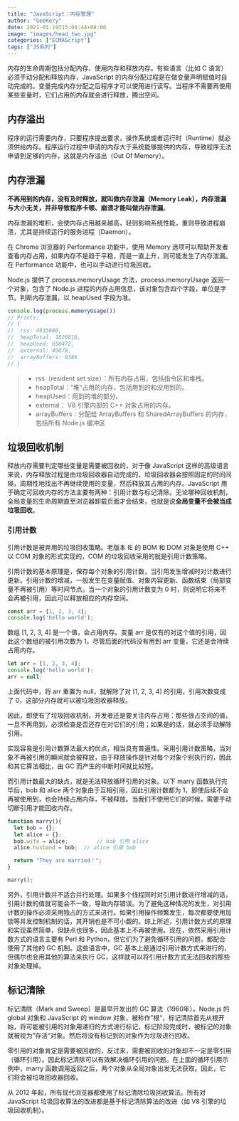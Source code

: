 ```yaml
---
title: "JavaScript：内存管理"
author: "GeeKery"
date: 2021-01-19T15:04:44+08:00
image: "images/head_two.jpg"
categories: ["ECMAScript"]
tags: ["JS系列"]
---
```


内存的生命周期包括分配内存、使用内存和释放内存。有些语言（比如 C 语言）必须手动分配和释放内存，JavaScript 的内存分配过程是在做变量声明赋值时自动完成的。变量完成内存分配之后程序才可以使用进行读写。当程序不需要再使用某些变量时，它们占用的内存就会进行释放，腾出空间。

## 内存溢出

程序的运行需要内存，只要程序提出要求，操作系统或者运行时（Runtime）就必须供给内存。程序运行过程中申请的内存大于系统能够提供的内存，导致程序无法申请到足够的内存，这就是内存溢出（Out Of Memory）。

## 内存泄漏

**不再用到的内存，没有及时释放，就叫做内存泄漏（Memory Leak），内存泄漏与大小无关，并非导致程序卡顿、崩溃才能叫做内存泄漏**。

内存泄漏的堆积，会使内存占用越来越高，轻则影响系统性能，重则导致进程崩溃，尤其是持续运行的服务进程（Daemon）。

在 Chrome 浏览器的 Performance 功能中，使用 Memory 选项可以帮助开发者查看内存占用，如果内存不是趋于平稳，而是一直上升，则可能发生了内存泄漏。在 Performance 功能中，也可以手动进行垃圾回收。

Node.js 提供了 process.memoryUsage 方法，process.memoryUsage 返回一个对象，包含了 Node.js 进程的内存占用信息，该对象包含四个字段，单位是字节。判断内存泄漏，以 heapUsed 字段为准。

```JavaScript
console.log(process.memoryUsage())
// Prints:
// {
//  rss: 4935680,
//  heapTotal: 1826816,
//  heapUsed: 650472,
//  external: 49879,
//  arrayBuffers: 9386
// }
```

> - rss（resident set size）：所有内存占用，包括指令区和堆栈。
> - heapTotal：”堆“占用的内存，包括用到的和没用到的。
> - heapUsed：用到的堆的部分。
> - external： V8 引擎内部的 C++ 对象占用的内存。
> - arrayBuffers：分配给 ArrayBuffers 和 SharedArrayBuffers 的内存，包括所有 Node.js 缓冲区

## 垃圾回收机制

释放内存需要判定哪些变量是需要被回收的，对于像 JavaScript 这样的高级语言来说，内存释放过程是由垃圾回收器自动完成的，垃圾回收器会按照固定的时间间隔，周期性地找出不再继续使用的变量，然后释放其占用的内存。JavaScript 用于确定可回收内存的方法主要有两种：引用计数与标记清除。无论哪种回收机制，全局变量的生命周期直至浏览器卸载页面才会结束，也就是说**全局变量不会被当成垃圾回收**。

### 引用计数

引用计数是被弃用的垃圾回收策略。老版本 IE 的 BOM 和 DOM 对象是使用 C++ 以 COM 对象的形式实现的，COM 的垃圾回收采用的就是引用计数策略。

引用计数的基本原理是，保存每个对象的引用计数，当引用发生增减时对计数进行更新。引用计数的增减，一般发生在变量赋值、对象内容更新、函数结束（局部变量不再被引用）等时间节点。当一个对象的引用计数变为 0 时，则说明它将来不会再被引用，因此可以释放相应的内存空间。

```javascript
const arr = [1, 2, 3, 4];
console.log('hello world');
```

数组 [1, 2, 3, 4] 是一个值，会占用内存。变量 arr 是仅有的对这个值的引用，因此这个数组的被引用次数为 1。尽管后面的代码没有用到 arr 变量，它还是会持续占用内存。

```javascript
let arr = [1, 2, 3, 4];
console.log('hello world');
arr = null;
```

上面代码中，将 arr 重置为 null，就解除了对 [1, 2, 3, 4] 的引用，引用次数变成了 0，这部分内存就可以被垃圾回收器释放。

因此，即使有了垃圾回收机制，开发者还是要关注内存占用：那些很占空间的值，一旦不再用到，必须检查是否还存在对它们的引用；如果是的话，就必须手动解除引用。

实现容易是引用计数算法最大的优点，相当具有普遍性。采用引用计数策略，当对象不再被引用的瞬间就会被释放，由于释放操作是针对每个对象个别执行的，因此和其它算法相比，由 GC 而产生的中断时间就比较短。

而引用计数最大的缺点，就是无法释放循环引用的对象。以下 marry 函数执行完毕后，bob 和 alice 两个对象由于互相引用，因此引用计数都为 1，即使后续不会再被使用到，也会持续占用内存，不被释放。当我们不使用它们的时候，需要手动切断引用才能回收内存。

```javascript
function marry(){
  let bob = {};
  let alice = {};
  bob.wife = alice; 		// bob 引用 alice
  alice.husband = bob;	// alice 引用 bob

  return "They are married！";
}

marry();
```



另外，引用计数并不适合并行处理。如果多个线程同时对引用计数进行增减的话，引用计数的值就可能会不一致，导致内存错误。为了避免这种情况的发生，对引用计数的操作必须采用独占的方式来进行。如果引用操作频繁发生，每次都要使用加锁等并发控制机制的话，其开销也是不可小觑的。综上所述，引用计数方式的原理和实现虽然简单，但缺点也很多，因此基本上不再被使用。现在，依然采用引用计数方式的语言主要有 Perl 和 Python，但它们为了避免循环引用的问题，都配合使用了其他的 GC 机制。这些语言中，GC 基本上是通过引用计数方式来进行的，但偶尔也会用其他的算法来执行 GC，这样就可以将引用计数方式无法回收的那些对象处理掉。

## 标记清除

标记清除（Mark and Sweep）是最早开发出的 GC 算法（1960年）。Node.js 的 global 对象和 JavaScript 的 window 对象，被称作”根“，标记清除首先从根开始，将可能被引用的对象用递归的方式进行标记，标记阶段完成时，被标记的对象就被视为”存活“对象。然后将没有标记到的对象作为垃圾进行回收。

零引用的对象肯定是需要被回收的，反过来，需要被回收的对象却不一定是零引用（循环引用）。因此标记清除可以有效解决循环引用的问题。在上面的循环引用示例中，marry 函数调用返回之后，两个对象从全局对象出发无法获取。因此，它们将会被垃圾回收器回收。

从 2012 年起，所有现代浏览器都使用了标记清除垃圾回收算法。所有对 JavaScript 垃圾回收算法的改进都是基于标记清除算法的改进（如 V8 引擎的垃圾回收机制）。
